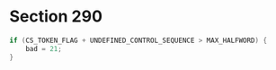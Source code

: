 # Section 290

```c << Check the "constant" values for consistency >>+=
if (CS_TOKEN_FLAG + UNDEFINED_CONTROL_SEQUENCE > MAX_HALFWORD) {
    bad = 21;
}
```
